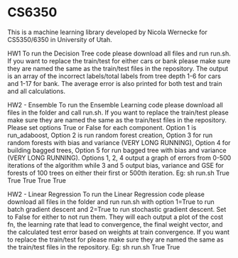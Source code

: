 # CS6350

This is a machine learning library developed by Nicola Wernecke for
CS5350/6350 in University of Utah.

HW1
To run the Decision Tree code please download all files and run run.sh. If you want to replace the train/test for either cars or bank please make sure they are named the same as the train/test files in the repository.
The output is an array of the incorrect labels/total labels from tree depth 1-6 for cars and 1-17 for bank. The average error is also printed for both test and train and all calculations. 

HW2 - Ensemble
To run the Ensemble Learning code please download all files in the folder and call run.sh. If you want to replace the train/test please make sure they are named the same as the train/test files in the repository. Please set options True or False for each component. Option 1 is run_adaboost, Option 2 is run random forest creation, Option 3 for run random forests with bias and variance (VERY LONG RUNNING), Option 4 for building bagged trees, Option 5 for run bagged tree with bias and variance (VERY LONG RUNNING). Options 1, 2, 4 output a graph of errors from 0-500 iterations of the algorithm while 3 and 5 output bias, variance and GSE for forests of 100 trees on either their first or 500th iteration. 
Eg: sh run.sh True True True True True

HW2 - Linear Regression
To run the Linear Regression code please download all files in the folder and run run.sh with option 1=True to run batch gradient descent and 2=True to run stochastic gradient descent. Set to False for either to not run them. They will each output a plot of the cost fn, the learning rate that lead to convergence, the final weight vector, and the calculated test error based on weights at train convergence. If you want to replace the train/test for please make sure they are named the same as the train/test files in the repository.
Eg: sh run.sh True True

